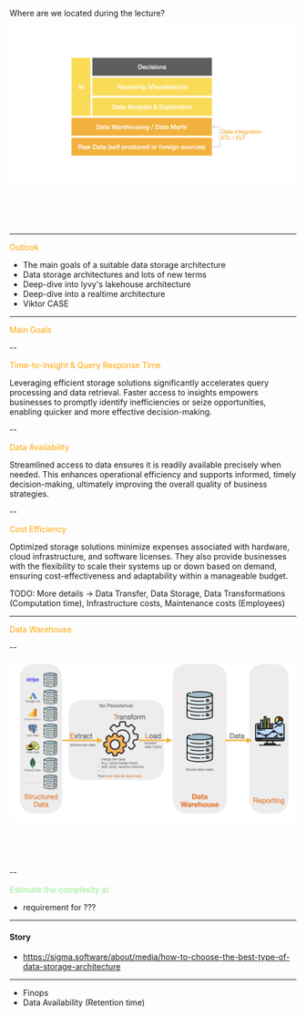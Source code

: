 Where are we located during the lecture?

<img
  src="../assets/data_management/imgs/imgs.001.png"
  alt="Overview"
  style="
    width: 800px;
    margin: 0 auto 4rem auto;
    background: transparent;
  "
/>

---

<span style="color: orange;">Outlook</span>

- The main goals of a suitable data storage architecture
- Data storage architectures and lots of new terms
- Deep-dive into lyvy's lakehouse architecture
- Deep-dive into a realtime architecture
- Viktor CASE

---

<span style="color: orange;">Main Goals</span>

--

<span style="color: orange;">Time-to-insight & Query Response Time</span>

Leveraging efficient storage solutions significantly accelerates query processing and data retrieval. Faster access to insights empowers businesses to promptly identify inefficiencies or seize opportunities, enabling quicker and more effective decision-making.

--

<span style="color: orange;">Data Availability</span>

Streamlined access to data ensures it is readily available precisely when needed. This enhances operational efficiency and supports informed, timely decision-making, ultimately improving the overall quality of business strategies.

--

<span style="color: orange;">Cost Efficiency</span>

Optimized storage solutions minimize expenses associated with hardware, cloud infrastructure, and software licenses. They also provide businesses with the flexibility to scale their systems up or down based on demand, ensuring cost-effectiveness and adaptability within a manageable budget.

TODO: More details -> Data Transfer, Data Storage, Data Transformations (Computation time), Infrastructure costs, Maintenance costs (Employees)

---

<span style="color: orange;">Data Warehouse</span>

--

<img
  src="../assets/data_management/imgs/imgs.002.png"
  alt="Data Warehouse"
  style="
    width: 1600px;
    margin: 0 auto 4rem auto;
    background: transparent;
  "
/>

--

<span style="color: lightgreen;">Estimate the complexity at</span>

- requirement for ???

---

#### Story

- https://sigma.software/about/media/how-to-choose-the-best-type-of-data-storage-architecture

---

- Finops
- Data Availability (Retention time)
